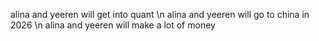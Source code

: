 alina and yeeren will get into quant \n
alina and yeeren will go to china in 2026 \n
alina and yeeren will make a lot of money

